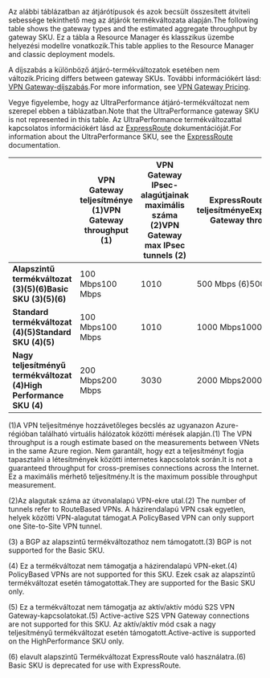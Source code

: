 <span data-ttu-id="edae5-101">Az alábbi táblázatban az átjárótípusok és azok becsült összesített átviteli sebessége tekinthető meg az átjárók termékváltozata alapján.</span><span class="sxs-lookup"><span data-stu-id="edae5-101">The following table shows the gateway types and the estimated aggregate throughput by gateway SKU.</span></span> <span data-ttu-id="edae5-102">Ez a tábla a Resource Manager és klasszikus üzembe helyezési modellre vonatkozik.</span><span class="sxs-lookup"><span data-stu-id="edae5-102">This table applies to the Resource Manager and classic deployment models.</span></span> 

<span data-ttu-id="edae5-103">A díjszabás a különböző átjáró-termékváltozatok esetében nem változik.</span><span class="sxs-lookup"><span data-stu-id="edae5-103">Pricing differs between gateway SKUs.</span></span> <span data-ttu-id="edae5-104">További információkért lásd: [VPN Gateway-díjszabás](https://azure.microsoft.com/pricing/details/vpn-gateway).</span><span class="sxs-lookup"><span data-stu-id="edae5-104">For more information, see [VPN Gateway Pricing](https://azure.microsoft.com/pricing/details/vpn-gateway).</span></span>

<span data-ttu-id="edae5-105">Vegye figyelembe, hogy az UltraPerformance átjáró-termékváltozat nem szerepel ebben a táblázatban.</span><span class="sxs-lookup"><span data-stu-id="edae5-105">Note that the UltraPerformance gateway SKU is not represented in this table.</span></span> <span data-ttu-id="edae5-106">Az UltraPerformance termékváltozattal kapcsolatos információkért lásd az [ExpressRoute](../articles/expressroute/expressroute-about-virtual-network-gateways.md) dokumentációját.</span><span class="sxs-lookup"><span data-stu-id="edae5-106">For information about the UltraPerformance SKU, see the [ExpressRoute](../articles/expressroute/expressroute-about-virtual-network-gateways.md) documentation.</span></span>

|  | <span data-ttu-id="edae5-107">**VPN Gateway teljesítménye (1)**</span><span class="sxs-lookup"><span data-stu-id="edae5-107">**VPN Gateway throughput (1)**</span></span> | <span data-ttu-id="edae5-108">**VPN Gateway IPsec-alagútjainak maximális száma (2)**</span><span class="sxs-lookup"><span data-stu-id="edae5-108">**VPN Gateway max IPsec tunnels (2)**</span></span> | <span data-ttu-id="edae5-109">**ExpressRoute-átjáró teljesítménye**</span><span class="sxs-lookup"><span data-stu-id="edae5-109">**ExpressRoute Gateway throughput**</span></span> | <span data-ttu-id="edae5-110">**VPN Gateway és ExpressRoute párhuzamos használata**</span><span class="sxs-lookup"><span data-stu-id="edae5-110">**VPN Gateway and ExpressRoute coexist**</span></span> |
| --- | --- | --- | --- | --- |
| <span data-ttu-id="edae5-111">**Alapszintű termékváltozat (3)(5)(6)**</span><span class="sxs-lookup"><span data-stu-id="edae5-111">**Basic SKU (3)(5)(6)**</span></span> |<span data-ttu-id="edae5-112">100 Mbps</span><span class="sxs-lookup"><span data-stu-id="edae5-112">100 Mbps</span></span> |<span data-ttu-id="edae5-113">10</span><span class="sxs-lookup"><span data-stu-id="edae5-113">10</span></span> |<span data-ttu-id="edae5-114">500 Mbps (6)</span><span class="sxs-lookup"><span data-stu-id="edae5-114">500 Mbps (6)</span></span> |<span data-ttu-id="edae5-115">Nem</span><span class="sxs-lookup"><span data-stu-id="edae5-115">No</span></span> |
| <span data-ttu-id="edae5-116">**Standard termékváltozat (4)(5)**</span><span class="sxs-lookup"><span data-stu-id="edae5-116">**Standard SKU (4)(5)**</span></span> |<span data-ttu-id="edae5-117">100 Mbps</span><span class="sxs-lookup"><span data-stu-id="edae5-117">100 Mbps</span></span> |<span data-ttu-id="edae5-118">10</span><span class="sxs-lookup"><span data-stu-id="edae5-118">10</span></span> |<span data-ttu-id="edae5-119">1000 Mbps</span><span class="sxs-lookup"><span data-stu-id="edae5-119">1000 Mbps</span></span> |<span data-ttu-id="edae5-120">Igen</span><span class="sxs-lookup"><span data-stu-id="edae5-120">Yes</span></span> |
| <span data-ttu-id="edae5-121">**Nagy teljesítményű termékváltozat (4)**</span><span class="sxs-lookup"><span data-stu-id="edae5-121">**High Performance SKU (4)**</span></span> |<span data-ttu-id="edae5-122">200 Mbps</span><span class="sxs-lookup"><span data-stu-id="edae5-122">200 Mbps</span></span> |<span data-ttu-id="edae5-123">30</span><span class="sxs-lookup"><span data-stu-id="edae5-123">30</span></span> |<span data-ttu-id="edae5-124">2000 Mbps</span><span class="sxs-lookup"><span data-stu-id="edae5-124">2000 Mbps</span></span> |<span data-ttu-id="edae5-125">Igen</span><span class="sxs-lookup"><span data-stu-id="edae5-125">Yes</span></span> |


<span data-ttu-id="edae5-126">(1)A VPN teljesítménye hozzávetőleges becslés az ugyanazon Azure-régióban található virtuális hálózatok közötti mérések alapján.</span><span class="sxs-lookup"><span data-stu-id="edae5-126">(1) The VPN throughput is a rough estimate based on the measurements between VNets in the same Azure region.</span></span> <span data-ttu-id="edae5-127">Nem garantált, hogy ezt a teljesítményt fogja tapasztalni a létesítmények közötti internetes kapcsolatok során.</span><span class="sxs-lookup"><span data-stu-id="edae5-127">It is not a guaranteed throughput for cross-premises connections across the Internet.</span></span> <span data-ttu-id="edae5-128">Ez a maximális mérhető teljesítmény.</span><span class="sxs-lookup"><span data-stu-id="edae5-128">It is the maximum possible throughput measurement.</span></span>

<span data-ttu-id="edae5-129">(2)Az alagutak száma az útvonalalapú VPN-ekre utal.</span><span class="sxs-lookup"><span data-stu-id="edae5-129">(2) The number of tunnels refer to RouteBased VPNs.</span></span> <span data-ttu-id="edae5-130">A házirendalapú VPN csak egyetlen, helyek közötti VPN-alagutat támogat.</span><span class="sxs-lookup"><span data-stu-id="edae5-130">A PolicyBased VPN can only support one Site-to-Site VPN tunnel.</span></span>

<span data-ttu-id="edae5-131">(3) a BGP az alapszintű termékváltozathoz nem támogatott.</span><span class="sxs-lookup"><span data-stu-id="edae5-131">(3) BGP is not supported for the Basic SKU.</span></span>

<span data-ttu-id="edae5-132">(4) Ez a termékváltozat nem támogatja a házirendalapú VPN-eket.</span><span class="sxs-lookup"><span data-stu-id="edae5-132">(4) PolicyBased VPNs are not supported for this SKU.</span></span> <span data-ttu-id="edae5-133">Ezek csak az alapszintű termékváltozat esetén támogatottak.</span><span class="sxs-lookup"><span data-stu-id="edae5-133">They are supported for the Basic SKU only.</span></span>

<span data-ttu-id="edae5-134">(5) Ez a termékváltozat nem támogatja az aktív/aktív módú S2S VPN Gateway-kapcsolatokat.</span><span class="sxs-lookup"><span data-stu-id="edae5-134">(5) Active-active S2S VPN Gateway connections are not supported for this SKU.</span></span> <span data-ttu-id="edae5-135">Az aktív/aktív mód csak a nagy teljesítményű termékváltozat esetén támogatott.</span><span class="sxs-lookup"><span data-stu-id="edae5-135">Active-active is supported on the HighPerformance SKU only.</span></span>

<span data-ttu-id="edae5-136">(6) elavult alapszintű Termékváltozat ExpressRoute való használatra.</span><span class="sxs-lookup"><span data-stu-id="edae5-136">(6) Basic SKU is deprecated for use with ExpressRoute.</span></span>
